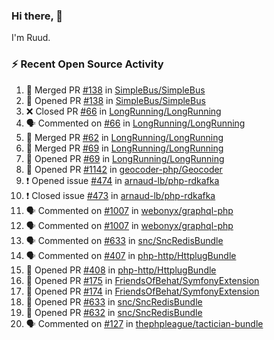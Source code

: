 ### Hi there, 👋

I'm Ruud.
 
### :zap: Recent Open Source Activity

<!--START_SECTION:activity-->
1. 🎉 Merged PR [#138](https://github.com/SimpleBus/SimpleBus/pull/138) in [SimpleBus/SimpleBus](https://github.com/SimpleBus/SimpleBus)
2. 💪 Opened PR [#138](https://github.com/SimpleBus/SimpleBus/pull/138) in [SimpleBus/SimpleBus](https://github.com/SimpleBus/SimpleBus)
3. ❌ Closed PR [#66](https://github.com/LongRunning/LongRunning/pull/66) in [LongRunning/LongRunning](https://github.com/LongRunning/LongRunning)
4. 🗣 Commented on [#66](https://github.com/LongRunning/LongRunning/issues/66) in [LongRunning/LongRunning](https://github.com/LongRunning/LongRunning)
5. 🎉 Merged PR [#62](https://github.com/LongRunning/LongRunning/pull/62) in [LongRunning/LongRunning](https://github.com/LongRunning/LongRunning)
6. 🎉 Merged PR [#69](https://github.com/LongRunning/LongRunning/pull/69) in [LongRunning/LongRunning](https://github.com/LongRunning/LongRunning)
7. 💪 Opened PR [#69](https://github.com/LongRunning/LongRunning/pull/69) in [LongRunning/LongRunning](https://github.com/LongRunning/LongRunning)
8. 💪 Opened PR [#1142](https://github.com/geocoder-php/Geocoder/pull/1142) in [geocoder-php/Geocoder](https://github.com/geocoder-php/Geocoder)
9. ❗️ Opened issue [#474](https://github.com/arnaud-lb/php-rdkafka/issues/474) in [arnaud-lb/php-rdkafka](https://github.com/arnaud-lb/php-rdkafka)
10. ❗️ Closed issue [#473](https://github.com/arnaud-lb/php-rdkafka/issues/473) in [arnaud-lb/php-rdkafka](https://github.com/arnaud-lb/php-rdkafka)
11. 🗣 Commented on [#1007](https://github.com/webonyx/graphql-php/issues/1007) in [webonyx/graphql-php](https://github.com/webonyx/graphql-php)
12. 🗣 Commented on [#1007](https://github.com/webonyx/graphql-php/issues/1007) in [webonyx/graphql-php](https://github.com/webonyx/graphql-php)
13. 🗣 Commented on [#633](https://github.com/snc/SncRedisBundle/issues/633) in [snc/SncRedisBundle](https://github.com/snc/SncRedisBundle)
14. 🗣 Commented on [#407](https://github.com/php-http/HttplugBundle/issues/407) in [php-http/HttplugBundle](https://github.com/php-http/HttplugBundle)
15. 💪 Opened PR [#408](https://github.com/php-http/HttplugBundle/pull/408) in [php-http/HttplugBundle](https://github.com/php-http/HttplugBundle)
16. 💪 Opened PR [#175](https://github.com/FriendsOfBehat/SymfonyExtension/pull/175) in [FriendsOfBehat/SymfonyExtension](https://github.com/FriendsOfBehat/SymfonyExtension)
17. 💪 Opened PR [#174](https://github.com/FriendsOfBehat/SymfonyExtension/pull/174) in [FriendsOfBehat/SymfonyExtension](https://github.com/FriendsOfBehat/SymfonyExtension)
18. 💪 Opened PR [#633](https://github.com/snc/SncRedisBundle/pull/633) in [snc/SncRedisBundle](https://github.com/snc/SncRedisBundle)
19. 💪 Opened PR [#632](https://github.com/snc/SncRedisBundle/pull/632) in [snc/SncRedisBundle](https://github.com/snc/SncRedisBundle)
20. 🗣 Commented on [#127](https://github.com/thephpleague/tactician-bundle/issues/127) in [thephpleague/tactician-bundle](https://github.com/thephpleague/tactician-bundle)
<!--END_SECTION:activity-->
